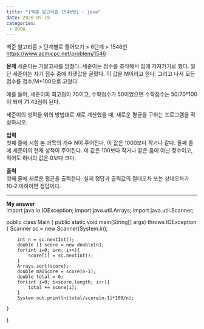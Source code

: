 ```yaml
---
title: "[백준 알고리즘 1546번] - java"
date: 2020-05-19
categories: 
 - ODOA
---
```

백준 알고리즘 > 단계별로 풀어보기 > 6단계 > 1546번 
<a href="https://www.acmicpc.net/problem/1546">https://www.acmicpc.net/problem/1546</a>  

**문제**
세준이는 기말고사를 망쳤다. 세준이는 점수를 조작해서 집에 가져가기로 했다. 일단 세준이는 자기 점수 중에 최댓값을 골랐다. 이 값을 M이라고 한다. 그리고 나서 모든 점수를 점수/M*100으로 고쳤다.

예를 들어, 세준이의 최고점이 70이고, 수학점수가 50이었으면 수학점수는 50/70*100이 되어 71.43점이 된다.

세준이의 성적을 위의 방법대로 새로 계산했을 때, 새로운 평균을 구하는 프로그램을 작성하시오.



**입력**  
첫째 줄에 시험 본 과목의 개수 N이 주어진다. 이 값은 1000보다 작거나 같다. 둘째 줄에 세준이의 현재 성적이 주어진다. 이 값은 100보다 작거나 같은 음이 아닌 정수이고, 적어도 하나의 값은 0보다 크다.

**출력**  
첫째 줄에 새로운 평균을 출력한다. 실제 정답과 출력값의 절대오차 또는 상대오차가 10-2 이하이면 정답이다.

---


**My answer**  
import java.io.IOException;
import java.util.Arrays;
import java.util.Scanner;

public class Main {
    public static void main(String[] args) throws IOException {
        Scanner sc = new Scanner(System.in);
        
        int n = sc.nextInt();
        double [] score = new double[n];
        for(int i=0; i<n; i++){
        	score[i] = sc.nextInt();
        }
        Arrays.sort(score);
        double maxScore = score[n-1];
        double total = 0;
        for(int i=0; i<score.length; i++){
        	total += score[i];
        }
        System.out.println(total/score[n-1]*100/n);
        
    }
}
```




